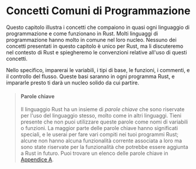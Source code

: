 # Concetti Comuni di Programmazione

Questo capitolo illustra i concetti che compaiono in quasi ogni linguaggio di programmazione
e come funzionano in Rust. Molti linguaggi di programmazione hanno molto in comune nel
loro nucleo. Nessuno dei concetti presentati in questo capitolo è unico per Rust,
ma li discuteremo nel contesto di Rust e spiegheremo le convenzioni
relative all'uso di questi concetti.

Nello specifico, imparerai le variabili, i tipi di base, le funzioni, i commenti,
e il controllo del flusso. Queste basi saranno in ogni programma Rust, e impararle presto ti darà un nucleo solido da cui partire.

> #### Parole chiave
>
> Il linguaggio Rust ha un insieme di *parole chiave* che sono riservate per l'uso del
> linguaggio stesso, molto come in altri linguaggi. Tieni presente che non puoi utilizzare
> queste parole come nomi di variabili o funzioni. La maggior parte delle parole chiave hanno
> significati speciali, e le userai per fare vari compiti nei tuoi programmi Rust; alcune non hanno alcuna funzionalità corrente associata a loro ma sono
> state riservate per la funzionalità che potrebbe essere aggiunta a Rust in futuro. Puoi
> trovare un elenco delle parole chiave in [Appendice A][appendix_a]<!-- ignore -->.

[appendix_a]: appendix-01-keywords.md
